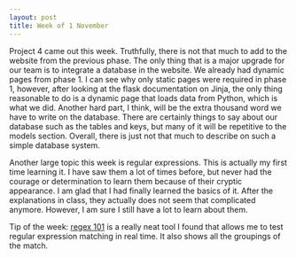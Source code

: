 ```yaml
---
layout: post
title: Week of 1 November
---
```

Project 4 came out this week. Truthfully, there is not that much to add to the website from the previous phase. The only thing that is a major upgrade for our team is to integrate a database in the website. We already had dynamic pages from phase 1. I can see why only static pages were required in phase 1, however, after looking at the flask documentation on Jinja, the only thing reasonable to do is a dynamic page that loads data from Python, which is what we did. Another hard part, I think, will be the extra thousand word we have to write on the database. There are certainly things to say about our database such as the tables and keys, but many of it will be repetitive to the models section. Overall, there is just not that much to describe on such a simple database system. 

Another large topic this week is regular expressions. This is actually my first time learning it. I have saw them a lot of times before, but never had the courage or determination to learn them because of their cryptic appearance. I am glad that I had finally learned the basics of it. After the explanations in class, they actually does not seem that complicated anymore. However, I am sure I still have a lot to learn about them. 

Tip of the week: [regex 101](https://regex101.com/#python) is a really neat tool I found that allows me to test regular expression matching in real time. It also shows all the groupings of the match.
